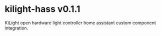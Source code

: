 # kilight-hass v0.1.1
KiLight open hardware light controller home assistant custom component integration.
